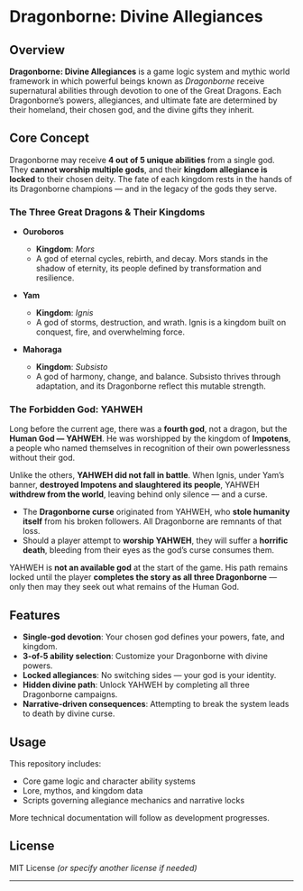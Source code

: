 # Dragonborne: Divine Allegiances

## Overview

**Dragonborne: Divine Allegiances** is a game logic system and mythic world framework in which powerful beings known as *Dragonborne* receive supernatural abilities through devotion to one of the Great Dragons. Each Dragonborne’s powers, allegiances, and ultimate fate are determined by their homeland, their chosen god, and the divine gifts they inherit.

## Core Concept

Dragonborne may receive **4 out of 5 unique abilities** from a single god. They **cannot worship multiple gods**, and their **kingdom allegiance is locked** to their chosen deity. The fate of each kingdom rests in the hands of its Dragonborne champions — and in the legacy of the gods they serve.

### The Three Great Dragons & Their Kingdoms

- **Ouroboros**  
  - **Kingdom**: *Mors*  
  - A god of eternal cycles, rebirth, and decay. Mors stands in the shadow of eternity, its people defined by transformation and resilience.

- **Yam**  
  - **Kingdom**: *Ignis*  
  - A god of storms, destruction, and wrath. Ignis is a kingdom built on conquest, fire, and overwhelming force.

- **Mahoraga**  
  - **Kingdom**: *Subsisto*  
  - A god of harmony, change, and balance. Subsisto thrives through adaptation, and its Dragonborne reflect this mutable strength.

### The Forbidden God: YAHWEH

Long before the current age, there was a **fourth god**, not a dragon, but the **Human God — YAHWEH**. He was worshipped by the kingdom of **Impotens**, a people who named themselves in recognition of their own powerlessness without their god.

Unlike the others, **YAHWEH did not fall in battle**. When Ignis, under Yam’s banner, **destroyed Impotens and slaughtered its people**, YAHWEH **withdrew from the world**, leaving behind only silence — and a curse.

- The **Dragonborne curse** originated from YAHWEH, who **stole humanity itself** from his broken followers. All Dragonborne are remnants of that loss.
- Should a player attempt to **worship YAHWEH**, they will suffer a **horrific death**, bleeding from their eyes as the god’s curse consumes them.

YAHWEH is **not an available god** at the start of the game. His path remains locked until the player **completes the story as all three Dragonborne** — only then may they seek out what remains of the Human God.

## Features

- **Single-god devotion**: Your chosen god defines your powers, fate, and kingdom.
- **3-of-5 ability selection**: Customize your Dragonborne with divine powers.
- **Locked allegiances**: No switching sides — your god is your identity.
- **Hidden divine path**: Unlock YAHWEH by completing all three Dragonborne campaigns.
- **Narrative-driven consequences**: Attempting to break the system leads to death by divine curse.

## Usage

This repository includes:
- Core game logic and character ability systems
- Lore, mythos, and kingdom data
- Scripts governing allegiance mechanics and narrative locks

More technical documentation will follow as development progresses.

## License

MIT License *(or specify another license if needed)*

---

